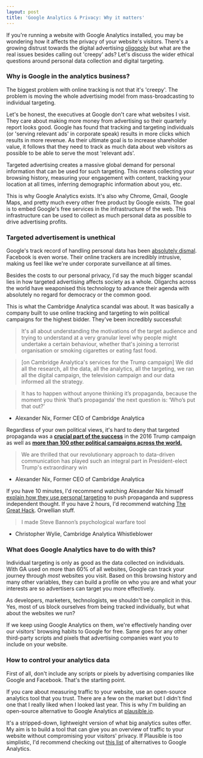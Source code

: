```yaml
---
layout: post
title: 'Google Analytics & Privacy: Why it matters'
---
```


If you're running a website with Google Analytics installed, you may be wondering how it
affects the privacy of your website's visitors. There's a growing distrust towards the digital
advertising [oligopoly](https://www.investopedia.com/terms/o/oligopoly.asp) but what are the real issues besides calling out 'creepy' ads?
Let's discuss the wider ethical questions around personal data collection and digital targeting.

### Why is Google in the analytics business?

The biggest problem with online tracking is not that it's 'creepy'. The problem is
moving the whole advertising model from mass-broadcasting to individual targeting.

Let's be honest, the executives at Google don't care what websites I visit. They
care about making more money from advertising so their quarterly report looks good. Google has
found that tracking and targeting individuals (or 'serving relevant ads' in corporate speak)
results in more clicks which results in more revenue. As their ultimate goal is to
increase shareholder value, it follows that they need to track as much
data about web visitors as possible to be able to serve the most 'relevant ads'.

Targeted advertising creates a massive global demand for personal information that can be used for such targeting.
This means collecting your browsing history, measuring your engagement with content, tracking your
location at all times, inferring demographic information about you, etc.

This is why Google Analytics exists. It's also why Chrome, Gmail, Google Maps, and pretty much every other
free product by Google exists. The goal is to embed Google's free services in the infrastructure
of the web. This infrastructure can be used to collect as much personal data as possible to drive
advertising profits.

### Targeted advertisement is unethical

Google's track record of handling personal data has been
[absolutely dismal](https://en.wikipedia.org/wiki/Privacy_concerns_regarding_Google). Facebook is
even worse. Their online trackers are incredibly intrusive, making us feel like we're under
corporate surveillance at all times.

Besides the costs to our personal privacy, I'd say the much bigger scandal lies in how targeted
advertising affects society as a whole. Oligarchs across the world have weaponised
this technology to advance their agenda with absolutely no regard for democracy or the common good.

This is what the Cambridge Analytica scandal was about. It was basically a company built to use online
tracking and targeting to win political campaigns for the highest bidder. They've been incredibly
successful:

> It's all about understanding the motivations of the target audience and trying to understand at a very granular level why people might undertake a certain behaviour, whether that's joining a terrorist organisation or smoking cigarettes or eating fast food.

> [on Cambridge Analytica's services for the Trump campaign] We did all the research, all the data, all the analytics, all the targeting, we ran all the digital campaign, the television campaign and our data informed all the strategy.

> It has to happen without anyone thinking it’s propaganda, because the moment you think ‘that’s propaganda’ the next question is: ‘Who’s put that out?’

- Alexander Nix, Former CEO of Cambridge Analytica

Regardless of your own political views, it's hard to deny that targeted propaganda was a
**[crucial part of the success](https://semantiko.com/project-alamo/)** in the 2016 Trump
campaign as well as **[more than 100 other political campaigns across the world.](https://qz.com/1239762/cambridge-analytica-scandal-all-the-countries-where-scl-elections-claims-to-have-worked/)**

> We are thrilled that our revolutionary approach to data-driven communication has played such an integral part in President-elect Trump's extraordinary win

- Alexander Nix, Former CEO of Cambridge Analytica

If you have 10 minutes, I'd recommend watching Alexander Nix himself [explain how they use personal targeting](https://www.youtube.com/watch?v=n8Dd5aVXLCc) to push propaganda and suppress independent thought. If you have 2 hours, I'd recommend watching [The Great Hack](https://www.thegreathack.com/). Orwellian stuff.

 > I made Steve Bannon’s psychological warfare tool

- Christopher Wylie, Cambridge Analytica Whistleblower

### What does Google Analytics have to do with this?

Individual targeting is only as good as the data collected on individuals.
With GA used on more than 60% of all websites, Google can track your
journey through _most_ websites you visit. Based on this browsing
history and many other variables, they can build a profile on who you are and what your interests are so
advertisers can target you more effectively.

As developers, marketers, technologists, we shouldn't be complicit in this. Yes, most of us block
ourselves from being tracked individually, but what about the websites we run?

If we keep using Google Analytics on them, we're
effectively handing over our visitors' browsing habits to Google for free. Same goes
for any other third-party scripts and pixels that advertising companies want you to include on your website.

### How to control your analytics data

First of all, don't include any scripts or pixels by advertising companies like Google and Facebook.
That's the starting point.

If you care about measuring traffic to your website, use an open-source analytics tool that you trust.
There are a few on the market but I didn't find one that I really liked when I looked last year.
This is why I'm building an open-source alternative to Google Analytics at [plausible.io](https://plausible.io).

It's a stripped-down, lightweight version of what big analytics suites offer. My aim is to build a tool that
can give you an overview of traffic to your website without compromising your visitors' privacy. If Plausible
is too simplistic, I'd recommend checking out [this list](https://ethical.net/resources/?resource-category=analytics)
of alternatives to Google Analytics.
